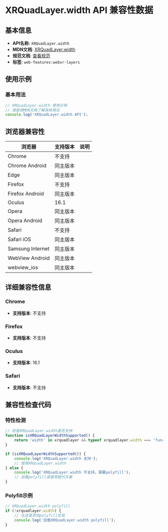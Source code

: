 # XRQuadLayer.width API 兼容性数据

## 基本信息

- **API名称**: `XRQuadLayer.width`
- **MDN文档**: [XRQuadLayer.width](https://developer.mozilla.org/docs/Web/API/XRQuadLayer/width)
- **规范文档**: [查看规范](https://immersive-web.github.io/layers/#dom-xrquadlayer-width)
- **标签**: `web-features:webxr-layers`

## 使用示例

### 基本用法

```javascript
// XRQuadLayer.width 使用示例
// 请查阅MDN文档了解具体用法
console.log('XRQuadLayer.width API');
```

## 浏览器兼容性

| 浏览器 | 支持版本 | 说明 |
|--------|----------|------|
| Chrome | 不支持 |  |
| Chrome Android | 同主版本 |  |
| Edge | 同主版本 |  |
| Firefox | 不支持 |  |
| Firefox Android | 同主版本 |  |
| Oculus | 16.1 |  |
| Opera | 同主版本 |  |
| Opera Android | 同主版本 |  |
| Safari | 不支持 |  |
| Safari iOS | 同主版本 |  |
| Samsung Internet | 同主版本 |  |
| WebView Android | 同主版本 |  |
| webview_ios | 同主版本 |  |

## 详细兼容性信息

### Chrome

- **支持版本**: 不支持

### Firefox

- **支持版本**: 不支持

### Oculus

- **支持版本**: 16.1

### Safari

- **支持版本**: 不支持

## 兼容性检查代码

### 特性检测

```javascript
// 检查XRQuadLayer.width是否支持
function isXRQuadLayerWidthSupported() {
    return 'width' in xrquadlayer && typeof xrquadlayer.width === 'function';
}

if (isXRQuadLayerWidthSupported()) {
    console.log('XRQuadLayer.width 支持');
    // 使用XRQuadLayer.width
} else {
    console.log('XRQuadLayer.width 不支持，需要polyfill');
    // 加载polyfill或使用替代方案
}
```

### Polyfill示例

```javascript
// XRQuadLayer.width polyfill
if (!xrquadlayer.width) {
    // 在这里添加polyfill实现
    console.log('加载XRQuadLayer.width polyfill');
}
```

